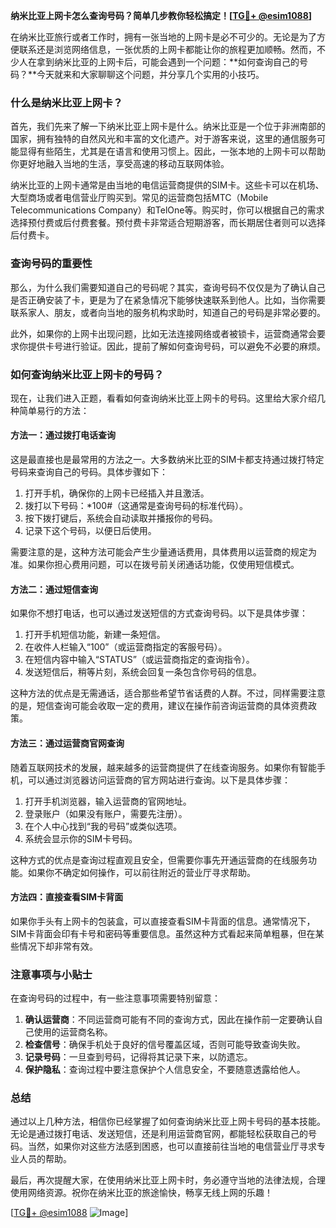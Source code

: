 **纳米比亚上网卡怎么查询号码？简单几步教你轻松搞定！[[TG💪+ @esim1088](https://t.me/s/esim1088)]**

在纳米比亚旅行或者工作时，拥有一张当地的上网卡是必不可少的。无论是为了方便联系还是浏览网络信息，一张优质的上网卡都能让你的旅程更加顺畅。然而，不少人在拿到纳米比亚的上网卡后，可能会遇到一个问题：**如何查询自己的号码？**今天就来和大家聊聊这个问题，并分享几个实用的小技巧。

### 什么是纳米比亚上网卡？

首先，我们先来了解一下纳米比亚上网卡是什么。纳米比亚是一个位于非洲南部的国家，拥有独特的自然风光和丰富的文化遗产。对于游客来说，这里的通信服务可能显得有些陌生，尤其是在语言和使用习惯上。因此，一张本地的上网卡可以帮助你更好地融入当地的生活，享受高速的移动互联网体验。

纳米比亚的上网卡通常是由当地的电信运营商提供的SIM卡。这些卡可以在机场、大型商场或者电信营业厅购买到。常见的运营商包括MTC（Mobile Telecommunications Company）和TelOne等。购买时，你可以根据自己的需求选择预付费或后付费套餐。预付费卡非常适合短期游客，而长期居住者则可以选择后付费卡。

### 查询号码的重要性

那么，为什么我们需要知道自己的号码呢？其实，查询号码不仅仅是为了确认自己是否正确安装了卡，更是为了在紧急情况下能够快速联系到他人。比如，当你需要联系家人、朋友，或者向当地的服务机构求助时，知道自己的号码是非常必要的。

此外，如果你的上网卡出现问题，比如无法连接网络或者被锁卡，运营商通常会要求你提供卡号进行验证。因此，提前了解如何查询号码，可以避免不必要的麻烦。

### 如何查询纳米比亚上网卡的号码？

现在，让我们进入正题，看看如何查询纳米比亚上网卡的号码。这里给大家介绍几种简单易行的方法：

#### 方法一：通过拨打电话查询

这是最直接也是最常用的方法之一。大多数纳米比亚的SIM卡都支持通过拨打特定号码来查询自己的号码。具体步骤如下：

1. 打开手机，确保你的上网卡已经插入并且激活。
2. 拨打以下号码：*100#（这通常是查询号码的标准代码）。
3. 按下拨打键后，系统会自动读取并播报你的号码。
4. 记录下这个号码，以便日后使用。

需要注意的是，这种方法可能会产生少量通话费用，具体费用以运营商的规定为准。如果你担心费用问题，可以在拨号前关闭通话功能，仅使用短信模式。

#### 方法二：通过短信查询

如果你不想打电话，也可以通过发送短信的方式查询号码。以下是具体步骤：

1. 打开手机短信功能，新建一条短信。
2. 在收件人栏输入“100”（或运营商指定的客服号码）。
3. 在短信内容中输入“STATUS”（或运营商指定的查询指令）。
4. 发送短信后，稍等片刻，系统会回复一条包含你号码的信息。

这种方法的优点是无需通话，适合那些希望节省话费的人群。不过，同样需要注意的是，短信查询可能会收取一定的费用，建议在操作前咨询运营商的具体资费政策。

#### 方法三：通过运营商官网查询

随着互联网技术的发展，越来越多的运营商提供了在线查询服务。如果你有智能手机，可以通过浏览器访问运营商的官方网站进行查询。以下是具体步骤：

1. 打开手机浏览器，输入运营商的官网地址。
2. 登录账户（如果没有账户，需要先注册）。
3. 在个人中心找到“我的号码”或类似选项。
4. 系统会显示你的SIM卡号码。

这种方式的优点是查询过程直观且安全，但需要你事先开通运营商的在线服务功能。如果你不确定如何操作，可以前往附近的营业厅寻求帮助。

#### 方法四：直接查看SIM卡背面

如果你手头有上网卡的包装盒，可以直接查看SIM卡背面的信息。通常情况下，SIM卡背面会印有卡号和密码等重要信息。虽然这种方式看起来简单粗暴，但在某些情况下却非常有效。

### 注意事项与小贴士

在查询号码的过程中，有一些注意事项需要特别留意：

1. **确认运营商**：不同运营商可能有不同的查询方式，因此在操作前一定要确认自己使用的运营商名称。
2. **检查信号**：确保手机处于良好的信号覆盖区域，否则可能导致查询失败。
3. **记录号码**：一旦查到号码，记得将其记录下来，以防遗忘。
4. **保护隐私**：查询过程中要注意保护个人信息安全，不要随意透露给他人。

### 总结

通过以上几种方法，相信你已经掌握了如何查询纳米比亚上网卡号码的基本技能。无论是通过拨打电话、发送短信，还是利用运营商官网，都能轻松获取自己的号码。当然，如果你对这些方法感到困惑，也可以直接前往当地的电信营业厅寻求专业人员的帮助。

最后，再次提醒大家，在使用纳米比亚上网卡时，务必遵守当地的法律法规，合理使用网络资源。祝你在纳米比亚的旅途愉快，畅享无线上网的乐趣！

[[TG💪+ @esim1088](https://t.me/s/esim1088) ![Image](https://i.postimg.cc/4NQfJmqS/Snipaste-2025-05-13-00-14-12.png)]